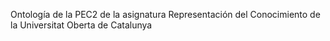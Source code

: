 Ontología de la PEC2 de la asignatura Representación del Conocimiento de la Universitat Oberta de Catalunya
